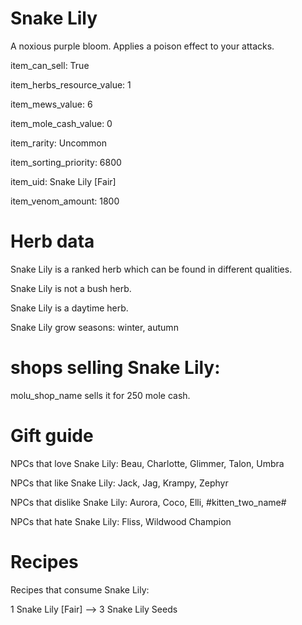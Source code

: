 # Snake Lily

A noxious purple bloom. Applies a poison effect to your attacks.

item_can_sell: True

item_herbs_resource_value: 1

item_mews_value: 6

item_mole_cash_value: 0

item_rarity: Uncommon

item_sorting_priority: 6800

item_uid: Snake Lily [Fair]

item_venom_amount: 1800

# Herb data

Snake Lily is a ranked herb which can be found in different qualities.

Snake Lily is not a bush herb.

Snake Lily is a daytime herb.

Snake Lily grow seasons: winter, autumn

# shops selling Snake Lily:

molu_shop_name sells it for 250 mole cash.

# Gift guide

NPCs that love Snake Lily: Beau, Charlotte, Glimmer, Talon, Umbra

NPCs that like Snake Lily: Jack, Jag, Krampy, Zephyr

NPCs that dislike Snake Lily: Aurora, Coco, Elli, #kitten_two_name#

NPCs that hate Snake Lily: Fliss, Wildwood Champion

# Recipes

Recipes that consume Snake Lily:

1 Snake Lily [Fair] --> 3 Snake Lily Seeds